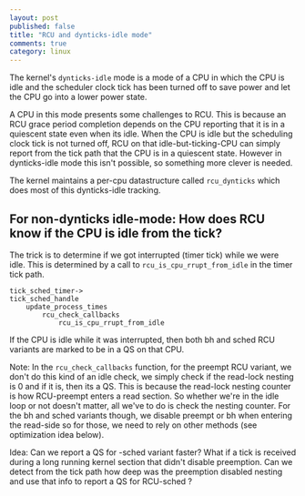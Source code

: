 ```yaml
---
layout: post
published: false
title: "RCU and dynticks-idle mode"
comments: true
category: linux
---
```

The kernel's `dynticks-idle` mode is a mode of a CPU in which the CPU is idle
and the scheduler clock tick has been turned off to save power and let the CPU
go into a lower power state.

A CPU in this mode presents some challenges to RCU. This is because an RCU
grace period completion depends on the CPU reporting that it is in a quiescent
state even when its idle. When the CPU is idle but the scheduling clock tick is
not turned off, RCU on that idle-but-ticking-CPU can simply report from the
tick path that the CPU is in a quiescent state. However in dynticks-idle mode
this isn't possible, so something more clever is needed.

The kernel maintains a per-cpu datastructure called `rcu_dynticks` which does
most of this dynticks-idle tracking.

For non-dynticks idle-mode: How does RCU know if the CPU is idle from the tick?
---------------------------------
The trick is to determine if we got interrupted (timer tick) while we were
idle. This is determined by a call to `rcu_is_cpu_rrupt_from_idle` in the timer
tick path.
```
tick_sched_timer->
tick_sched_handle
	update_process_times
		rcu_check_callbacks
			rcu_is_cpu_rrupt_from_idle
```

If the CPU is idle while it was interrupted, then both bh and sched RCU
variants are marked to be in a QS on that CPU.

Note: In the `rcu_check_callbacks` function, for the preempt RCU variant, we
don't do this kind of an idle check, we simply check if the read-lock nesting
is 0 and if it is, then its a QS. This is because the read-lock nesting counter
is how RCU-preempt enters a read section.  So whether we're in the idle loop or
not doesn't matter, all we've to do is check the nesting counter. For the bh
and sched variants though, we disable preempt or bh when entering the read-side
so for those, we need to rely on other methods (see optimization idea below).

Idea: Can we report a QS for -sched variant faster?  What if a tick is received
during a long running kernel section that didn't disable preemption. Can we
detect from the tick path how deep was the preemption disabled nesting and use
that info to report a QS for RCU-sched ?

